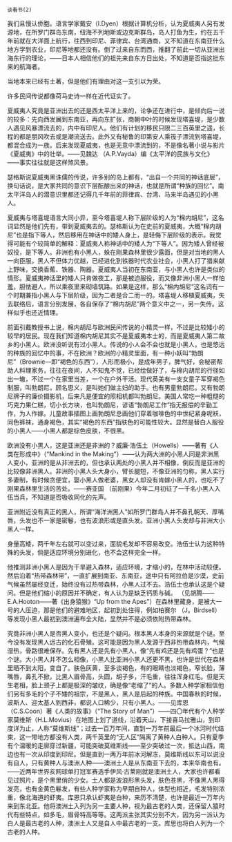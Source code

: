     谈看书(2) 

   我们且慢认侨胞。语言学家戴安（I.Dyen）根据计算机分析，认为夏威夷人另有发源地，在所罗门群岛东南，纽海不列地斯或边克斯群岛，岛人打鱼为生，约在五千年前就在大洋面上航行，往西到印尼、菲律宾、台湾通商，又不知道在东南亚什么地方学到农业，印尼等地都还没有。倒了过来自东而西，推翻了前此一切从亚洲出海东行的理论，——日本人相信他们的祖先来自东方日出处，不知道是否指这批东来的航海者。

   当地本来已经有土著，但是他们有理由对这一支引以为荣。

   许多民间传说都像荷马史诗一样在近代证实了。

   夏威夷人究竟是亚洲出去的还是西太平洋上来的，论争还在进行中，是倾向后一说的较多：先向西发展到东南亚，再向东扩张，商朝中叶的时候发现塔喜堤，是少数人遇见风暴漂流去的，内中有印尼人。他们有计划的移民只限二三百英里之遥，长程的都是朋风吹去或是潮流送去。此外又有秘鲁的印第安人乘筏子漂流到塔喜堤，都混合成为一族。后来发现夏威夷，也是无意中漂流到的，不是像名著小说与影片《夏威夷》中的壮举。——见魏达 （A.P.Vayda）编《太平洋的民族与文化》——事实往往就是这样煞风景。

   瑟格斯说夏威夷黑诛儒的传说，许多别的岛上都有，“出自一个共同的神话底层”，换句话说，是大家共同的意识下层酝酿出来的神话，也就是所谓“种族的回忆”。南太平洋岛人的潜意识里都还记得几千年前的菲律宾、台湾、马来半岛遇见的小黑人。

   夏威夷与塔喜堤语言大同小异，至今塔喜堤人称下层阶级的人为“棉内胡尼”，这名词显然是他们先有，带到夏威夷去的。瑟格斯认为在史前的夏威夷，大概“棉内胡尼”也是指下等人，然后移用在神话中的矮人身上，是轻侮下层阶级的表示。我觉得可能有个较简单的解释：夏威夷人称神话中的矮人为“下等人”。因为矮人曾经被奴役，是下等人。非洲也有小黑人，躲在刚果森林里很少露面，但是对当地的黑人一向臣服。黑人不但体力优越，已经进化到铁器时代农业社会，小黑人打了猎来献上野味，交换香蕉、铁器、陶器。夏威夷人当初在东南亚，与小黑人也许是类似的情形。夏威夷神话里的矮人只肯做夜工，那是被迫服役，而又像非洲小黑人一样怕羞，胆怯避人，所以乘夜里来砌墙筑路。如果是这样，那么“棉内胡尼”这名词有一个时期兼指小黑人与下层阶级，因为二者是合二而一的。塔喜堤人移植夏威夷，失去联络后，语言分别发展，各自保存了“棉内胡尼”两个意义中之一，另一失传。这样似乎也还近情理。

   前面引戴教授书上说，棉内胡尼与欧洲民间传说的小精灵一样，不过是比较矮小的较早的居民。现在我们知道棉内胡尼其实不是夏威夷本士的，而是夏威夷人第二故乡的小黑人。欧洲没听说有过小黑人。传说的小人会不会也就是小黑人，也是悠远的种族的回忆中的事，不在欧洲？欧洲的小精灵里面，有一种小妖叫“勃朗尼”（Brownie—即“褐色的东西”），人形而极小，是成年男子，脾气好，会秘密帮助人料理家务，往往在夜间，人不知鬼不觉，已经绘做好了，与棉内胡尼的行径如出一辙，不过一个在家里当差，一个在户外干活。现代英美有一支女童子军穿褐色制服，叫勃朗尼，顾名思义，是叫她们做主妇的助手。也有男童勃朗尼。又有勃朗尼牌子的廉价摄影机，后来凡是便宜的照相机都叫勃朗尼。美国人常吃一种粗糙的巧克力果仁糕，切小长方块，也叫勃朗尼，谚语“勃朗尼工作”指无报偿的辛勤工作，为人作嫁。儿童故事插图上画勃朗尼总画他们穿着咖啡色的中世纪紧身呢袄，同色裤袜，通身褐色，其实“褐色的东西”指肤色的可能性较大。显然是替白人服役的小黑人——小黑人都是棕色皮肤，不很黑。

   欧洲没有小黑人，这是亚洲还是非洲的？威廉·浩伍土（Howells）——著有《人类在形成中》（“Mankind in the Making”）——认为两大洲的小黑人同是非洲黑人变小，亚洲的是从非洲去的，但也承认两处的小黑人并不相像，倒反而是亚洲的比较像非洲黑人。非洲的小黑人头大身小，臂长腿短，不像亚洲的匀称，黑人实行多妻制，有时候贪便宜，娶小黑人做老婆，黑女人却没有肯嫁小黑人的，也吃不了刚果森林里生活的苦处。——赛亚国 （前刚果）今年二月初征了一千名小黑人入伍当兵，不知道是否吸收同化的先声。

   亚洲附近没有真正的黑人，所谓“海洋洲黑人”如所罗门群岛人并不鼻孔朝天、厚嘴唇，头发也不一家是密鬈，也有波浪形或是直头发。亚洲小黑人头发却与非洲大小黑人一样。

   身量高矮，两千年左右就可以变过来，面貌毛发却不容易改变。浩伍士认为这种特殊的头发，倘是适应环境分别进化，也不会这样完全一样。

   他推测非洲小黑人是因为干旱避入森林，适应环境，才缩小的，在林中活动较便。然后沿着“热带森林带”，一直扩展到南亚、东南亚，途中只有阿拉伯是沙漠，史前气候虽然屡经变迁，始终没有过热带森林，小黑人过不去。浩伍士也承认这是个疑问。但是他们缩小的原因并不确定，有人认为是缺乏钙质与碱。 （见胡腾——E.A.Hooton——著《出身猿猴》“Up from the Apes”）在森林里藏身，是被大一号的人压迫，那是他们的避难地区，起初到处住得，例如柏赛尔 （J。Birdsell）等发现小黑人最初到澳洲遍布全大陆，显然并不是必须依附热带森林。

   究竟非洲小黑人是否黑人变小，也还是个疑问。根本黑人本身的来源就是个谜。至今没有发现黑人远古的化石骨殖。这可能是因为黑人发源于西非热带森林内，气候湿热，骨路很难保存。先有黑人还是先有小黑人，像“先有鸡还是先有鸡蛋？”也是个谜。大小黑人并不怎么相像，小黑人比亚洲小黑人还更不黑，也许是世代在森林里晒不到太阳，变自了。肤色灰黄，至多谈褐色，有的眼睛也淡褐色，窄长脸，薄嘴唇，鼻孔不掀，比黑人眉骨高，头圆，胡子多，汗毛重，往往浑身红毛。但是天生老相，脸上颈子上都是极深的皱纹，确是像“老缩了”的人。多数人种学家相信他们另有多毛的个子不矮的祖宗，不是黑人，黑人是后起的种族。中国春秋的时候，波斯人、迎太基人到西非，都说人口稀少，只有小黑人。——见库恩 （C.S.Coon）著《人类的故事》（“The Story of Man”）——四〇年代有个人种学家莫维斯（H.L.Movius）在地图上划了道线，沿着天山，下接喜马拉雅山，到印度详为止，人称“莫维斯线”；过去一百万年间，直到一万年前最后一个冰河时代结束，这一带地方都没有人类，两千英里的“无人区”隔离了黄种人白种人。只有夏季有个温暖的走廓穿过新疆，可能突破莫维斯线——至少突破过一次，抵达山西，南边也有一次从印度到印尼。但是直到一两万年前冰河解冻，莫维斯线以东可以说没有自人，只有黄种人与澳洲人种——澳洲土人是从东南亚下去的，本来华南也有。——近两年世界亥网球单打冠军赛选手伊风·古莱刚就是澳洲土人，大家也许都看见过照片，是个黑里俏的少女。土人都是波浪形黑头发，肤色苍黑，不像黑人黑得发亮，也有金黄色鬈发，有些人种学家称为早期自种人，体型也相近，毛发特别浓重，像北海道的虾夷。库恩只承认虾夷是白种，来历不清楚，也许是最近一万年内来到东北亚。他将澳洲土入列为另一主要人种，视为最古老的人类，还保留人猿时代有些特点，如多毛，眉骨特高等等。这两派主张其实分别不大，因为另一派认为白人是最古老的人种，澳洲土人又是自人中最古老的一支。库思也将白人列为一个古老的人种。

